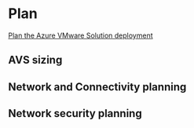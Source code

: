 # Plan

[Plan the Azure VMware Solution deployment](https://learn.microsoft.com/en-us/azure/azure-vmware/plan-private-cloud-deployment)

## AVS sizing

## Network and Connectivity planning

## Network security planning
